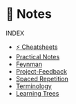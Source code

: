 # 📝 Notes 

INDEX

- [⚡️ Cheatsheets]()
- [Practical Notes]()
- [Feynman]()
- [Project-Feedback]()
- [Spaced Repetition]()
- [Terminology]()
- [Learning Trees]()
